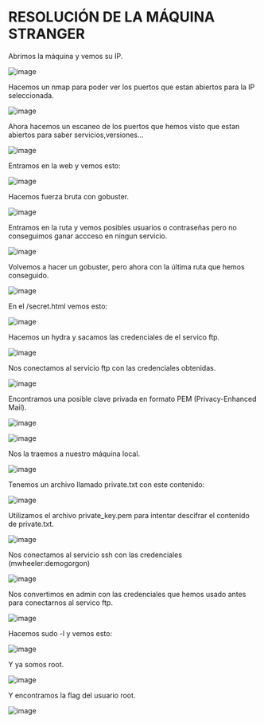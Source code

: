 # RESOLUCIÓN DE LA MÁQUINA STRANGER

Abrimos la máquina y vemos su IP.

![image](https://github.com/user-attachments/assets/cefd60f8-b56a-48b2-95b0-1cfeedec56b4)

Hacemos un nmap para poder ver los puertos que estan abiertos para la IP seleccionada.

![image](https://github.com/user-attachments/assets/d0df29eb-da59-42a1-ba2f-0a4d1603534d)

Ahora hacemos un escaneo de los puertos que hemos visto que estan abiertos para saber servicios,versiones...

![image](https://github.com/user-attachments/assets/751435a4-cd94-4efb-abe4-82bbfa63702e)

Entramos en la web y vemos esto: 

![image](https://github.com/user-attachments/assets/b360b914-44af-4f99-a59c-e96135828528)

Hacemos fuerza bruta con gobuster.

![image](https://github.com/user-attachments/assets/40c7332c-dbda-4aed-9e18-7af3bbe60216)

Entramos en la ruta y vemos posibles usuarios o contraseñas pero no conseguimos ganar accceso en ningun servicio.

![image](https://github.com/user-attachments/assets/aa6001d3-54d9-4e8f-99d0-d2f65835825d)

Volvemos a hacer un gobuster, pero ahora con la última ruta que hemos conseguido.

![image](https://github.com/user-attachments/assets/761f7527-edd1-4191-8fe6-c71dca1d0aac)

En el /secret.html vemos esto: 

![image](https://github.com/user-attachments/assets/e0da7d55-c569-4b21-8312-9bd67db65c08)

Hacemos un hydra y sacamos las credenciales de el servico ftp.

![image](https://github.com/user-attachments/assets/c06d3dd9-7fb7-40fb-a966-8a70d0fcd345)

Nos conectamos al servicio ftp con las credenciales obtenidas.

![image](https://github.com/user-attachments/assets/0eb11ffe-4c15-4833-85fb-49130465df42)

Encontramos una posible clave privada en formato PEM (Privacy-Enhanced Mail).

![image](https://github.com/user-attachments/assets/482dfbfb-2531-4e4c-b5bd-d666df06d149)

![image](https://github.com/user-attachments/assets/19f93e40-cd01-41e8-a645-a0e4e6ce2fff)

Nos la traemos a nuestro máquina local.

![image](https://github.com/user-attachments/assets/af2be819-d2d7-4cec-8949-188fe43a5666)

Tenemos un archivo llamado private.txt con este contenido: 

![image](https://github.com/user-attachments/assets/7aa43773-bfcf-42f7-8b19-e3a7ca7c4d2f)

Utilizamos el archivo private_key.pem para intentar descifrar el contenido de private.txt.

![image](https://github.com/user-attachments/assets/291a798e-965d-4846-ae70-ee146a63fad9)

Nos conectamos al servicio ssh con las credenciales (mwheeler:demogorgon)

![image](https://github.com/user-attachments/assets/9897ba30-fc29-4ddc-8fad-583ad7d09d9e)

Nos convertimos en admin con las credenciales que hemos usado antes para conectarnos al servico ftp.

![image](https://github.com/user-attachments/assets/7f3695c3-8b5a-4e74-8f11-74f58f142f78)

Hacemos sudo -l y vemos esto: 

![image](https://github.com/user-attachments/assets/50a5ad1e-195b-4a0c-b948-25a1447dda0e)

Y ya somos root.

![image](https://github.com/user-attachments/assets/e6d1510e-a276-4fb8-b2f2-004f4ed3d247)

Y encontramos la flag del usuario root.

![image](https://github.com/user-attachments/assets/43295f9f-8123-429a-a132-14ba429b441f)

